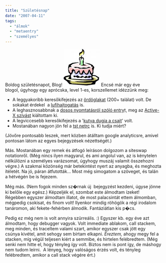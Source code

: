 ```yaml
---
title: "Születésnap"
date: "2007-04-11"
tags: 
  - "álmok"
  - "metaentry"
  - "személyes"
---
```


Boldog születésnapot, Blog! ![birthday](images/birthday.jpg) Encsé már egy éve blogol, úgyhogy egy aprócska, level 1-es, korszellemet idézzünk meg:

- A leggyakoribb keresőkifejezés az [ördöglakat](https://csokavar.hu/blog/2006/07/iroda-lom/) (200+ találat) volt. De sokakat érdekel  a [lufihajtogatás](https://csokavar.hu/blog/tag/lufi/) is.
- A leghasznosabbnak a [dosos nyomtatásról szóló entry](https://csokavar.hu/blog/2006/08/zarvanyok/)t, meg az [Active-X szívást](https://csokavar.hu/blog/2006/04/activex-szivas/) kiáltottam ki.
- A legviccesebb keresőkifejezés a '[kutya dugja a csajt](https://csokavar.hu/blog/2006/05/padon/)' volt.
- Mostanában nagyon jön fel a [tst netrc](https://csokavar.hu/blog/2007/03/hekker-kezikonyv/) is. Ki tudja miért?

(Jövőre pontosabb leszek, mert közben átálltam google analyticsre, amivel pontosan látom az egyes bejegyzések nézettségét.)

Más. Mostanában egy remek és átfogó leíráson dolgozom a siteswap notationről. (Még nincs ilyen magyarul, és ami angolul van, az is kénytelen nélkülözni a személyes varázsomat, úgyhogy muszáj valamit összehozni végre.) A szakmai közönség már betekintést nyert az anyagba, és meghozta ítéletét. Na jó, páran átfutották... Most még simogatom a szöveget, és talán a hétvégén be is fejezem.

Még más. (Nem fogok minden sz�rnak új  bejegyzést kezdeni, úgyse jönne ki belőle egy egész.) Képzeljék el, szombat este álmodtam ízeket! Régebben egyszer álmodtam illatot, de most palacsintát ettem álmomban, mégpedig csokisat, és finom volt! Ilyenkor mindig röhögök a régi irodalom tanáromon, aki fekete-fehérben álmodik. Fantáziátlan kis p�cs.

Pedig ez még nem is volt annyira szürreális. :) Egyszer kb. egy éve azt álmodtam, hogy debugger vagyok. Volt immediate ablakom, call stackem, meg minden, és traceltem valami szart, amikor egyszer csak jött egy csúnya kivétel, amit sehogy sem bírtam elkapni. _Éreztem,_ ahogy megy fel a stacken, míg végül teljesen kiért a semmibe, és hirtelen felébredtem. (Még senki nem hitte el, hogy tényleg így volt. Biztos nem is pont így, de máshogy nem tudom leírni.  A lényeg, hogy valóságos érzés volt, és tényleg felébredtem, amikor a call stack végére ért.)
